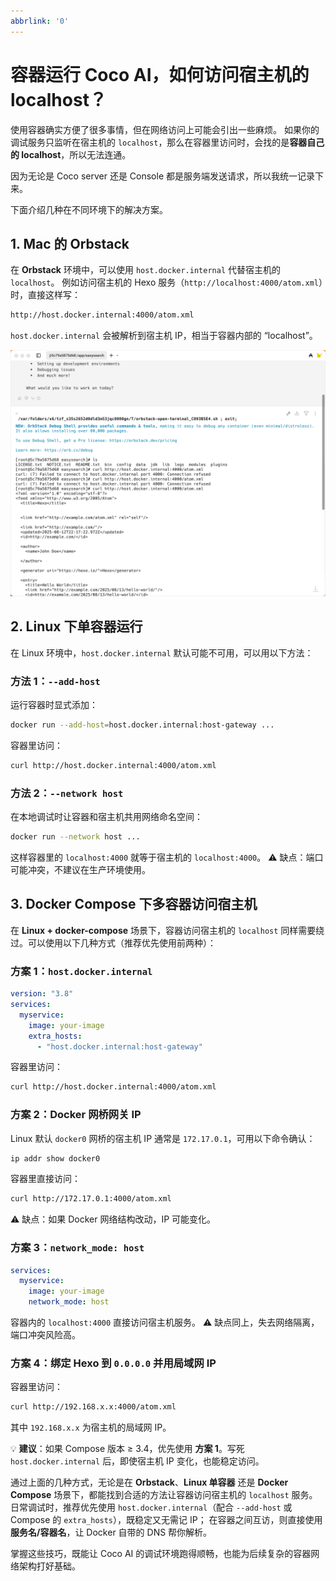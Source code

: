 ```yaml
---
abbrlink: '0'
---
```

# 容器运行 Coco AI，如何访问宿主机的 localhost？

使用容器确实方便了很多事情，但在网络访问上可能会引出一些麻烦。
如果你的调试服务只监听在宿主机的 `localhost`，那么在容器里访问时，会找的是**容器自己的 localhost**，所以无法连通。

因为无论是 Coco server 还是 Console 都是服务端发送请求，所以我统一记录下来。

下面介绍几种在不同环境下的解决方案。

## 1. Mac 的 Orbstack

在 **Orbstack** 环境中，可以使用 `host.docker.internal` 代替宿主机的 `localhost`。
例如访问宿主机的 Hexo 服务（`http://localhost:4000/atom.xml`）时，直接这样写：

```bash
http://host.docker.internal:4000/atom.xml
```

<!-- more -->

`host.docker.internal` 会被解析到宿主机 IP，相当于容器内部的 “localhost”。

![访问示意图](https://raw.githubusercontent.com/cloudsmithy/picgo-imh/master/cf47a2848159ca48875d50f232716fe2.png)

## 2. Linux 下单容器运行

在 Linux 环境中，`host.docker.internal` 默认可能不可用，可以用以下方法：

### 方法 1：`--add-host`

运行容器时显式添加：

```bash
docker run --add-host=host.docker.internal:host-gateway ...
```

容器里访问：

```bash
curl http://host.docker.internal:4000/atom.xml
```

### 方法 2：`--network host`

在本地调试时让容器和宿主机共用网络命名空间：

```bash
docker run --network host ...
```

这样容器里的 `localhost:4000` 就等于宿主机的 `localhost:4000`。
⚠️ 缺点：端口可能冲突，不建议在生产环境使用。

## 3. Docker Compose 下多容器访问宿主机

在 **Linux + docker-compose** 场景下，容器访问宿主机的 `localhost` 同样需要绕过。可以使用以下几种方式（推荐优先使用前两种）：

### 方案 1：`host.docker.internal`

```yaml
version: "3.8"
services:
  myservice:
    image: your-image
    extra_hosts:
      - "host.docker.internal:host-gateway"
```

容器里访问：

```bash
curl http://host.docker.internal:4000/atom.xml
```

### 方案 2：Docker 网桥网关 IP

Linux 默认 `docker0` 网桥的宿主机 IP 通常是 `172.17.0.1`，可用以下命令确认：

```bash
ip addr show docker0
```

容器里直接访问：

```bash
curl http://172.17.0.1:4000/atom.xml
```

⚠️ 缺点：如果 Docker 网络结构改动，IP 可能变化。

### 方案 3：`network_mode: host`

```yaml
services:
  myservice:
    image: your-image
    network_mode: host
```

容器内的 `localhost:4000` 直接访问宿主机服务。
⚠️ 缺点同上，失去网络隔离，端口冲突风险高。

### 方案 4：绑定 Hexo 到 `0.0.0.0` 并用局域网 IP

容器里访问：

```bash
curl http://192.168.x.x:4000/atom.xml
```

其中 `192.168.x.x` 为宿主机的局域网 IP。

💡 **建议**：如果 Compose 版本 ≥ 3.4，优先使用 **方案 1**。写死 `host.docker.internal` 后，即使宿主机 IP 变化，也能稳定访问。

通过上面的几种方式，无论是在 **Orbstack**、**Linux 单容器** 还是 **Docker Compose** 场景下，都能找到合适的方法让容器访问宿主机的 `localhost` 服务。
日常调试时，推荐优先使用 `host.docker.internal`（配合 `--add-host` 或 Compose 的 `extra_hosts`），既稳定又无需记 IP；
在容器之间互访，则直接使用 **服务名/容器名**，让 Docker 自带的 DNS 帮你解析。

掌握这些技巧，既能让 Coco AI 的调试环境跑得顺畅，也能为后续复杂的容器网络架构打好基础。
